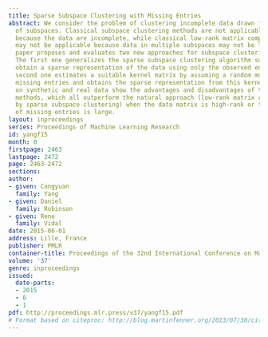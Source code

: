 ```yaml
---
title: Sparse Subspace Clustering with Missing Entries
abstract: We consider the problem of clustering incomplete data drawn from a union
  of subspaces. Classical subspace clustering methods are not applicable to this problem
  because the data are incomplete, while classical low-rank matrix completion methods
  may not be applicable because data in multiple subspaces may not be low rank. This
  paper proposes and evaluates two new approaches for subspace clustering and completion.
  The first one generalizes the sparse subspace clustering algorithm so that it can
  obtain a sparse representation of the data using only the observed entries. The
  second one estimates a suitable kernel matrix by assuming a random model for the
  missing entries and obtains the sparse representation from this kernel. Experiments
  on synthetic and real data show the advantages and disadvantages of the proposed
  methods, which all outperform the natural approach (low-rank matrix completion followed
  by sparse subspace clustering) when the data matrix is high-rank or the percentage
  of missing entries is large.
layout: inproceedings
series: Proceedings of Machine Learning Research
id: yangf15
month: 0
firstpage: 2463
lastpage: 2472
page: 2463-2472
sections: 
author:
- given: Congyuan
  family: Yang
- given: Daniel
  family: Robinson
- given: Rene
  family: Vidal
date: 2015-06-01
address: Lille, France
publisher: PMLR
container-title: Proceedings of the 32nd International Conference on Machine Learning
volume: '37'
genre: inproceedings
issued:
  date-parts:
  - 2015
  - 6
  - 1
pdf: http://proceedings.mlr.press/v37/yangf15.pdf
# Format based on citeproc: http://blog.martinfenner.org/2013/07/30/citeproc-yaml-for-bibliographies/
---
```

